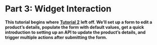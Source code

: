 # Part 3: Widget Interaction

**This tutorial begins where** [**Tutorial 2**](https://docs.google.com/document/d/1MF52io4nymFJoeAoKQnOlovHMtwh5qbk0kRb9rNU1fI/edit#heading=h.40i6tula7jnz) **left off. We’ll set up a form to edit a product’s details, populate the form with default values, get a quick introduction to setting up an API to update the product’s details, and trigger multiple actions after submitting the form.**

